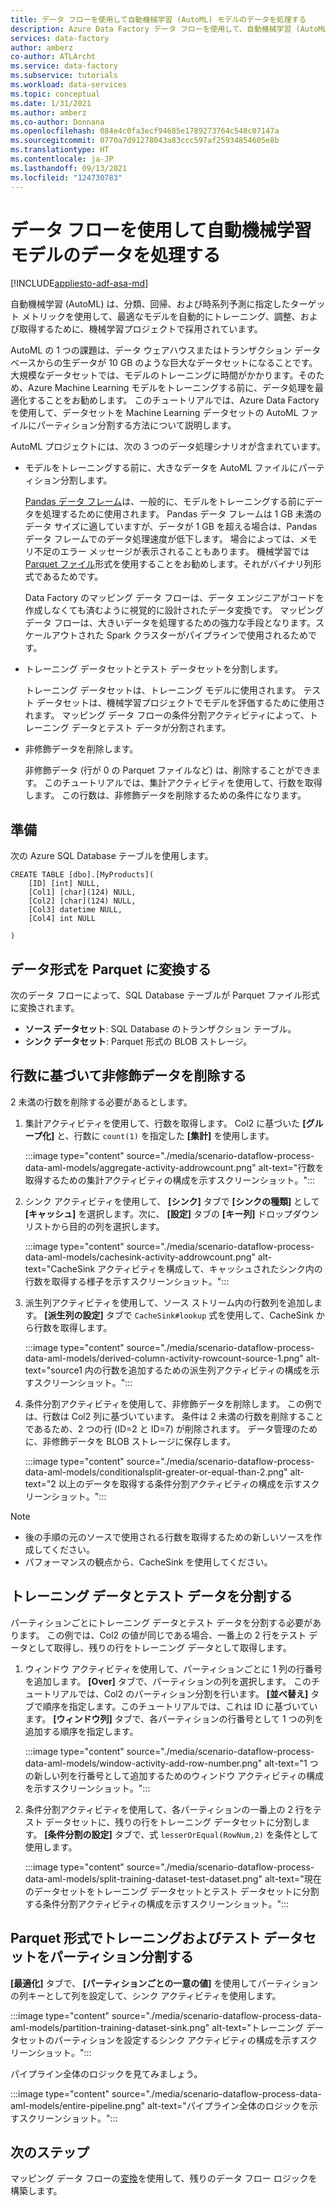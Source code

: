 ```yaml
---
title: データ フローを使用して自動機械学習 (AutoML) モデルのデータを処理する
description: Azure Data Factory データ フローを使用して、自動機械学習 (AutoML) モデルのデータを処理する方法について説明します。
services: data-factory
author: amberz
co-author: ATLArcht
ms.service: data-factory
ms.subservice: tutorials
ms.workload: data-services
ms.topic: conceptual
ms.date: 1/31/2021
ms.author: amberz
ms.co-author: Donnana
ms.openlocfilehash: 084e4c0fa3ecf94685e1789273764c548c07147a
ms.sourcegitcommit: 0770a7d91278043a83ccc597af25934854605e8b
ms.translationtype: HT
ms.contentlocale: ja-JP
ms.lasthandoff: 09/13/2021
ms.locfileid: "124730783"
---
```

# <a name="process-data-from-automated-machine-learning-models-by-using-data-flows"></a>データ フローを使用して自動機械学習モデルのデータを処理する

[!INCLUDE[appliesto-adf-asa-md](includes/appliesto-adf-asa-md.md)]

自動機械学習 (AutoML) は、分類、回帰、および時系列予測に指定したターゲット メトリックを使用して、最適なモデルを自動的にトレーニング、調整、および取得するために、機械学習プロジェクトで採用されています。

AutoML の 1 つの課題は、データ ウェアハウスまたはトランザクション データベースからの生データが 10 GB のような巨大なデータセットになることです。 大規模なデータセットでは、モデルのトレーニングに時間がかかります。そのため、Azure Machine Learning モデルをトレーニングする前に、データ処理を最適化することをお勧めします。 このチュートリアルでは、Azure Data Factory を使用して、データセットを Machine Learning データセットの AutoML ファイルにパーティション分割する方法について説明します。

AutoML プロジェクトには、次の 3 つのデータ処理シナリオが含まれています。

* モデルをトレーニングする前に、大きなデータを AutoML ファイルにパーティション分割します。

     [Pandas データ フレーム](https://pandas.pydata.org/pandas-docs/stable/getting_started/overview.html)は、一般的に、モデルをトレーニングする前にデータを処理するために使用されます。 Pandas データ フレームは 1 GB 未満のデータ サイズに適していますが、データが 1 GB を超える場合は、Pandas データ フレームでのデータ処理速度が低下します。 場合によっては、メモリ不足のエラー メッセージが表示されることもあります。 機械学習では [Parquet ファイル](https://parquet.apache.org/)形式を使用することをお勧めします。それがバイナリ列形式であるためです。
    
     Data Factory のマッピング データ フローは、データ エンジニアがコードを作成しなくても済むように視覚的に設計されたデータ変換です。 マッピング データ フローは、大きいデータを処理するための強力な手段となります。スケールアウトされた Spark クラスターがパイプラインで使用されるためです。

* トレーニング データセットとテスト データセットを分割します。
    
    トレーニング データセットは、トレーニング モデルに使用されます。 テスト データセットは、機械学習プロジェクトでモデルを評価するために使用されます。 マッピング データ フローの条件分割アクティビティによって、トレーニング データとテスト データが分割されます。

* 非修飾データを削除します。

    非修飾データ (行が 0 の Parquet ファイルなど) は、削除することができます。 このチュートリアルでは、集計アクティビティを使用して、行数を取得します。 この行数は、非修飾データを削除するための条件になります。

## <a name="preparation"></a>準備

次の Azure SQL Database テーブルを使用します。

```
CREATE TABLE [dbo].[MyProducts](
    [ID] [int] NULL,
    [Col1] [char](124) NULL,
    [Col2] [char](124) NULL,
    [Col3] datetime NULL,
    [Col4] int NULL

) 

```

## <a name="convert-data-format-to-parquet"></a>データ形式を Parquet に変換する

次のデータ フローによって、SQL Database テーブルが Parquet ファイル形式に変換されます。

- **ソース データセット**: SQL Database のトランザクション テーブル。
- **シンク データセット**: Parquet 形式の BLOB ストレージ。

## <a name="remove-unqualified-data-based-on-row-count"></a>行数に基づいて非修飾データを削除する

2 未満の行数を削除する必要があるとします。

1. 集計アクティビティを使用して、行数を取得します。 Col2 に基づいた **[グループ化]** と、行数に `count(1)` を指定した **[集計]** を使用します。

    :::image type="content" source="./media/scenario-dataflow-process-data-aml-models/aggregate-activity-addrowcount.png" alt-text="行数を取得するための集計アクティビティの構成を示すスクリーンショット。":::

1. シンク アクティビティを使用して、 **[シンク]** タブで **[シンクの種類]** として **[キャッシュ]** を選択します。次に、 **[設定]** タブの **[キー列]** ドロップダウン リストから目的の列を選択します。

    :::image type="content" source="./media/scenario-dataflow-process-data-aml-models/cachesink-activity-addrowcount.png" alt-text="CacheSink アクティビティを構成して、キャッシュされたシンク内の行数を取得する様子を示すスクリーンショット。":::

1. 派生列アクティビティを使用して、ソース ストリーム内の行数列を追加します。 **[派生列の設定]** タブで `CacheSink#lookup` 式を使用して、CacheSink から行数を取得します。

    :::image type="content" source="./media/scenario-dataflow-process-data-aml-models/derived-column-activity-rowcount-source-1.png" alt-text="source1 内の行数を追加するための派生列アクティビティの構成を示すスクリーンショット。":::

1. 条件分割アクティビティを使用して、非修飾データを削除します。 この例では、行数は Col2 列に基づいています。 条件は 2 未満の行数を削除することであるため、2 つの行 (ID=2 と ID=7) が削除されます。 データ管理のために、非修飾データを BLOB ストレージに保存します。

    :::image type="content" source="./media/scenario-dataflow-process-data-aml-models/conditionalsplit-greater-or-equal-than-2.png" alt-text="2 以上のデータを取得する条件分割アクティビティの構成を示すスクリーンショット。":::

> [!NOTE]
>    * 後の手順の元のソースで使用される行数を取得するための新しいソースを作成してください。
>    * パフォーマンスの観点から、CacheSink を使用してください。

## <a name="split-training-data-and-test-data"></a>トレーニング データとテスト データを分割する

パーティションごとにトレーニング データとテスト データを分割する必要があります。 この例では、Col2 の値が同じである場合、一番上の 2 行をテスト データとして取得し、残りの行をトレーニング データとして取得します。

1. ウィンドウ アクティビティを使用して、パーティションごとに 1 列の行番号を追加します。 **[Over]** タブで、パーティションの列を選択します。 このチュートリアルでは、Col2 のパーティション分割を行います。 **[並べ替え]** タブで順序を指定します。このチュートリアルでは、これは ID に基づいています。 **[ウィンドウ列]** タブで、各パーティションの行番号として 1 つの列を追加する順序を指定します。

    :::image type="content" source="./media/scenario-dataflow-process-data-aml-models/window-activity-add-row-number.png" alt-text="1 つの新しい列を行番号として追加するためのウィンドウ アクティビティの構成を示すスクリーンショット。":::

1. 条件分割アクティビティを使用して、各パーティションの一番上の 2 行をテスト データセットに、残りの行をトレーニング データセットに分割します。 **[条件分割の設定]** タブで、式 `lesserOrEqual(RowNum,2)` を条件として使用します。

    :::image type="content" source="./media/scenario-dataflow-process-data-aml-models/split-training-dataset-test-dataset.png" alt-text="現在のデータセットをトレーニング データセットとテスト データセットに分割する条件分割アクティビティの構成を示すスクリーンショット。":::

## <a name="partition-the-training-and-test-datasets-with-parquet-format"></a>Parquet 形式でトレーニングおよびテスト データセットをパーティション分割する

**[最適化]** タブで、 **[パーティションごとの一意の値]** を使用してパーティションの列キーとして列を設定して、シンク アクティビティを使用します。

:::image type="content" source="./media/scenario-dataflow-process-data-aml-models/partition-training-dataset-sink.png" alt-text="トレーニング データセットのパーティションを設定するシンク アクティビティの構成を示すスクリーンショット。":::

パイプライン全体のロジックを見てみましょう。

:::image type="content" source="./media/scenario-dataflow-process-data-aml-models/entire-pipeline.png" alt-text="パイプライン全体のロジックを示すスクリーンショット。":::

## <a name="next-steps"></a>次のステップ

マッピング データ フローの[変換](concepts-data-flow-overview.md)を使用して、残りのデータ フロー ロジックを構築します。
